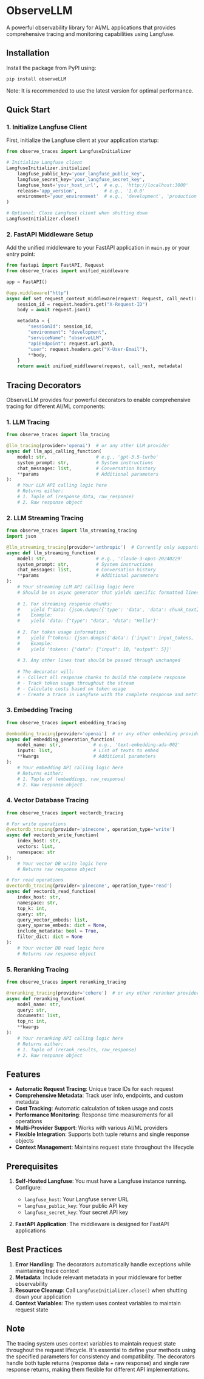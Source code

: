 # ObserveLLM

A powerful observability library for AI/ML applications that provides comprehensive tracing and monitoring capabilities using Langfuse.

## Installation

Install the package from PyPI using:
```bash
pip install observeLLM
```

Note: It is recommended to use the latest version for optimal performance.

## Quick Start

### 1. Initialize Langfuse Client

First, initialize the Langfuse client at your application startup:

```python
from observe_traces import LangfuseInitializer

# Initialize Langfuse client
LangfuseInitializer.initialize(
    langfuse_public_key='your_langfuse_public_key',
    langfuse_secret_key='your_langfuse_secret_key',
    langfuse_host='your_host_url',  # e.g., 'http://localhost:3000'
    release='app_version',          # e.g., '1.0.0'
    environment='your_environment'  # e.g., 'development', 'production'
)

# Optional: Close Langfuse client when shutting down
LangfuseInitializer.close()
```

### 2. FastAPI Middleware Setup

Add the unified middleware to your FastAPI application in `main.py` or your entry point:

```python
from fastapi import FastAPI, Request
from observe_traces import unified_middleware

app = FastAPI()

@app.middleware("http")
async def set_request_context_middleware(request: Request, call_next):
    session_id = request.headers.get("X-Request-ID")
    body = await request.json()

    metadata = {
        "sessionId": session_id,
        "environment": "development",
        "serviceName": "observeLLM",
        "apiEndpoint": request.url.path,
        "user": request.headers.get("X-User-Email"),
        **body,
    }
    return await unified_middleware(request, call_next, metadata)
```

## Tracing Decorators

ObserveLLM provides four powerful decorators to enable comprehensive tracing for different AI/ML components:

### 1. LLM Tracing
```python
from observe_traces import llm_tracing

@llm_tracing(provider='openai')  # or any other LLM provider
async def llm_api_calling_function(
    model: str,                  # e.g., 'gpt-3.5-turbo'
    system_prompt: str,          # System instructions
    chat_messages: list,         # Conversation history
    **params                     # Additional parameters
):
    # Your LLM API calling logic here
    # Returns either:
    # 1. Tuple of (response_data, raw_response)
    # 2. Raw response object
```

### 2. LLM Streaming Tracing
```python
from observe_traces import llm_streaming_tracing
import json

@llm_streaming_tracing(provider='anthropic')  # Currently only supports Anthropic provider
async def llm_streaming_function(
    model: str,                  # e.g., 'claude-3-opus-20240229'
    system_prompt: str,          # System instructions
    chat_messages: list,         # Conversation history
    **params                     # Additional parameters
):
    # Your streaming LLM API calling logic here
    # Should be an async generator that yields specific formatted lines:
    
    # 1. For streaming response chunks:
    #    yield f"data: {json.dumps({'type': 'data', 'data': chunk_text})}"
    #    Example:
    #    yield 'data: {"type": "data", "data": "Hello"}'
    
    # 2. For token usage information:
    #    yield f"tokens: {json.dumps({'data': {'input': input_tokens, 'output': output_tokens}})}"
    #    Example:
    #    yield 'tokens: {"data": {"input": 10, "output": 5}}'
    
    # 3. Any other lines that should be passed through unchanged
    
    # The decorator will:
    # - Collect all response chunks to build the complete response
    # - Track token usage throughout the stream
    # - Calculate costs based on token usage
    # - Create a trace in Langfuse with the complete response and metrics
```

### 3. Embedding Tracing
```python
from observe_traces import embedding_tracing

@embedding_tracing(provider='openai')  # or any other embedding provider
async def embedding_generation_function(
    model_name: str,            # e.g., 'text-embedding-ada-002'
    inputs: list,               # List of texts to embed
    **kwargs                    # Additional parameters
):
    # Your embedding API calling logic here
    # Returns either:
    # 1. Tuple of (embeddings, raw_response)
    # 2. Raw response object
```

### 4. Vector Database Tracing
```python
from observe_traces import vectordb_tracing

# For write operations
@vectordb_tracing(provider='pinecone', operation_type='write')
async def vectordb_write_function(
    index_host: str,
    vectors: list,
    namespace: str
):
    # Your vector DB write logic here
    # Returns raw response object

# For read operations
@vectordb_tracing(provider='pinecone', operation_type='read')
async def vectordb_read_function(
    index_host: str,
    namespace: str,
    top_k: int,
    query: str,
    query_vector_embeds: list,
    query_sparse_embeds: dict = None,
    include_metadata: bool = True,
    filter_dict: dict = None
):
    # Your vector DB read logic here
    # Returns raw response object
```

### 5. Reranking Tracing
```python
from observe_traces import reranking_tracing

@reranking_tracing(provider='cohere')  # or any other reranker provider
async def reranking_function(
    model_name: str,
    query: str,
    documents: list,
    top_n: int,
    **kwargs
):
    # Your reranking API calling logic here
    # Returns either:
    # 1. Tuple of (rerank_results, raw_response)
    # 2. Raw response object
```

## Features

- **Automatic Request Tracing**: Unique trace IDs for each request
- **Comprehensive Metadata**: Track user info, endpoints, and custom metadata
- **Cost Tracking**: Automatic calculation of token usage and costs
- **Performance Monitoring**: Response time measurements for all operations
- **Multi-Provider Support**: Works with various AI/ML providers
- **Flexible Integration**: Supports both tuple returns and single response objects
- **Context Management**: Maintains request state throughout the lifecycle

## Prerequisites

1. **Self-Hosted Langfuse**: You must have a Langfuse instance running. Configure:
   - `langfuse_host`: Your Langfuse server URL
   - `langfuse_public_key`: Your public API key
   - `langfuse_secret_key`: Your secret API key

2. **FastAPI Application**: The middleware is designed for FastAPI applications

## Best Practices

1. **Error Handling**: The decorators automatically handle exceptions while maintaining trace context
2. **Metadata**: Include relevant metadata in your middleware for better observability
3. **Resource Cleanup**: Call `LangfuseInitializer.close()` when shutting down your application
4. **Context Variables**: The system uses context variables to maintain request state

## Note

The tracing system uses context variables to maintain request state throughout the request lifecycle. It's essential to define your methods using the specified parameters for consistency and compatibility. The decorators handle both tuple returns (response data + raw response) and single raw response returns, making them flexible for different API implementations.






